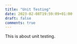 ```yaml
---
title: "Unit Testing"
date: 2023-02-08T19:59:09+01:00
draft: false
comments: true
---
```


This is about unit testing.